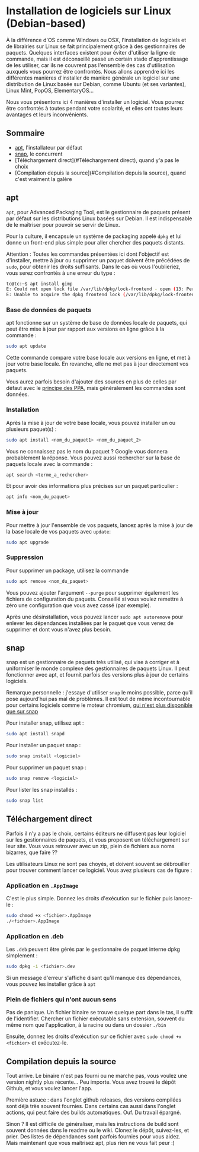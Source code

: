 # Installation de logiciels sur Linux (Debian-based)

À la différence d'OS comme Windows ou OSX, l'installation de logiciels et de librairies sur Linux se fait principalement grâce à des gestionnaires de paquets. Quelques interfaces existent pour éviter d'utiliser la ligne de commande, mais il est déconseillé passé un certain stade d'apprentissage de les utiliser, car ils ne couvrent pas l'ensemble des cas d'utilisation auxquels vous pourrez être confrontés. Nous allons apprendre ici les différentes manières d'installer de manière générale un logiciel sur une distribution de Linux basée sur Debian, comme Ubuntu (et ses variantes), Linux Mint, PopOS, ElementaryOS...

Nous vous présentons ici 4 manières d'installer un logiciel. Vous pourrez être confrontés à toutes pendant votre scolarité, et elles ont toutes leurs avantages et leurs inconvénients.

## Sommaire

- [apt](#apt), l'installateur par défaut
- [snap](#snap), le concurrent
- [Téléchargement direct](#Téléchargement direct), quand y'a pas le choix
- [Compilation depuis la source](#Compilation depuis la source), quand c'est vraiment la galère

## apt

`apt`, pour Advanced Packaging Tool, est le gestionnaire de paquets présent par défaut sur les distributions Linux basées sur Debian. Il est indispensable de le maîtriser pour pouvoir se servir de Linux.

Pour la culture, il encapsule un système de packaging appelé `dpkg` et lui donne un front-end plus simple pour aller chercher des paquets distants.

Attention : Toutes les commandes présentées ici dont l'objectif est d'installer, mettre à jour ou supprimer un paquet doivent être précédées de `sudo`, pour obtenir les droits suffisants. Dans le cas où vous l'oublieriez, vous serez confrontés à une erreur du type :

```bash
tc@tc:~$ apt install gimp
E: Could not open lock file /var/lib/dpkg/lock-frontend - open (13: Permission denied)
E: Unable to acquire the dpkg frontend lock (/var/lib/dpkg/lock-frontend), are you root?
```

### Base de données de paquets

apt fonctionne sur un système de base de données locale de paquets, qui peut être mise à jour par rapport aux versions en ligne grâce à la commande :

```bash
sudo apt update
```

Cette commande compare votre base locale aux versions en ligne, et met à jour votre base locale. En revanche, elle ne met pas à jour directement vos paquets.

Vous aurez parfois besoin d'ajouter des sources en plus de celles par défaut avec le [principe des PPA](https://doc.ubuntu-fr.org/ppa), mais généralement les commandes sont données.

### Installation

Après la mise à jour de votre base locale, vous pouvez installer un ou plusieurs paquet(s) :

```bash
sudo apt install <nom_du_paquet1> <nom_du_paquet_2>
```

Vous ne connaissez pas le nom du paquet ? Google vous donnera probablement la réponse. Vous pouvez aussi rechercher sur la base de paquets locale avec la commande :

```bash
apt search <terme_a_rechercher>
```

Et pour avoir des informations plus précises sur un paquet particulier :

```bash
apt info <nom_du_paquet>
```

### Mise à jour

Pour mettre à jour l'ensemble de vos paquets, lancez après la mise à jour de la base locale de vos paquets avec `update`:

```bash
sudo apt upgrade
```

### Suppression

Pour supprimer un package, utilisez la commande

```bash
sudo apt remove <nom_du_paquet>
```

Vous pouvez ajouter l'argument `--purge` pour supprimer également les fichiers de configuration du paquets. Conseillé si vous voulez remettre à zéro une configuration que vous avez cassé (par exemple).

Après une désinstallation, vous pouvez lancer `sudo apt autoremove` pour enlever les dépendances installées par le paquet que vous venez de supprimer et dont vous n'avez plus besoin.

## snap

snap est un gestionnaire de paquets très utilisé, qui vise à corriger et à uniformiser le monde complexe des gestionnaires de paquets Linux. Il peut fonctionner avec apt, et fournit parfois des versions plus à jour de certains logiciels.

Remarque personnelle : j'essaye d'utiliser `snap` le moins possible, parce qu'il pose aujourd’hui pas mal de problèmes. Il est tout de même incontournable pour certains logiciels comme le moteur chromium, [qui n'est plus disponible que sur snap](https://linuxize.com/post/how-to-install-chromium-web-browser-on-ubuntu-20-04/)

Pour installer snap, utilisez apt :

```bash
sudo apt install snapd
```

Pour installer un paquet snap :

```bash
sudo snap install <logiciel>
```

Pour supprimer un paquet snap :

```bash
sudo snap remove <logiciel>
```

Pour lister les snap installés :

```bash
sudo snap list
```

## Téléchargement direct

Parfois il n'y a pas le choix, certains éditeurs ne diffusent pas leur logiciel sur les gestionnaires de paquets, et vous proposent un téléchargement sur leur site. Vous vous retrouver avec un zip, plein de fichiers aux noms bizarres, que faire ??

Les utilisateurs Linux ne sont pas choyés, et doivent souvent se débrouiller pour trouver comment lancer ce logiciel. Vous avez plusieurs cas de figure :

### Application en `.AppImage`

C'est le plus simple. Donnez les droits d'exécution sur le fichier puis lancez-le :

```bash
sudo chmod +x <fichier>.AppImage
./<fichier>.AppImage
```

### Application en .deb

Les `.deb` peuvent être gérés par le gestionnaire de paquet interne dpkg simplement :

```bash
sudo dpkg -i <fichier>.dev
```

Si un message d'erreur s'affiche disant qu'il manque des dépendances, vous pouvez les installer grâce à `apt`

### Plein de fichiers qui n'ont aucun sens

Pas de panique. Un fichier binaire se trouve quelque part dans le tas, il suffit de l'identifier. Chercher un fichier exécutable sans extension, souvent du même nom que l'application, à la racine ou dans un dossier `./bin`

Ensuite, donnez les droits d'exécution sur ce fichier avec `sudo chmod +x <fichier>` et exécutez-le.

## Compilation depuis la source

Tout arrive. Le binaire n'est pas fourni ou ne marche pas, vous voulez une version nightly plus récente... Peu importe. Vous avez trouvé le dépôt Github, et vous voulez lancer l'app.

Première astuce : dans l'onglet github releases, des versions compilées sont déjà très souvent fournies. Dans certains cas aussi dans l'onglet actions, qui peut faire des builds automatiques. Ouf. Du travail épargné.

Sinon ? Il est difficile de généraliser, mais les instructions de build sont souvent données dans le readme ou le wiki. Clonez le dépôt, suivez-les, et prier. Des listes de dépendances sont parfois fournies pour vous aidez. Mais maintenant que vous maîtrisez apt, plus rien ne vous fait peur :)
